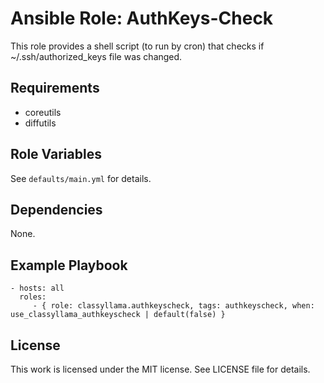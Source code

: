 # Ansible Role: AuthKeys-Check

This role provides a shell script (to run by cron) that checks if ~/.ssh/authorized_keys file was changed. 

## Requirements

 - coreutils
 - diffutils

## Role Variables

See `defaults/main.yml` for details.

## Dependencies

None.

## Example Playbook

    - hosts: all
      roles:
         - { role: classyllama.authkeyscheck, tags: authkeyscheck, when: use_classyllama_authkeyscheck | default(false) }

## License

This work is licensed under the MIT license. See LICENSE file for details.
